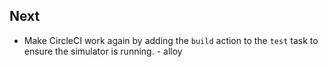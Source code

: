 ## Next

* Make CircleCI work again by adding the `build` action to the `test` task to ensure the simulator is running. - alloy

